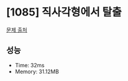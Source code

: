 # [1085] 직사각형에서 탈출

[문제 출처](https://www.acmicpc.net/problem/1085)

## 성능

- Time: 32ms
- Memory: 31.12MB